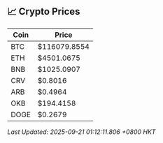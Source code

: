 ## 📈 Crypto Prices

| Coin | Price |
| ---- | ----- |
| BTC | $116079.8554 |
| ETH | $4501.0675 |
| BNB | $1025.0907 |
| CRV | $0.8016 |
| ARB | $0.4964 |
| OKB | $194.4158 |
| DOGE | $0.2679 |

_Last Updated: 2025-09-21 01:12:11.806 +0800 HKT_